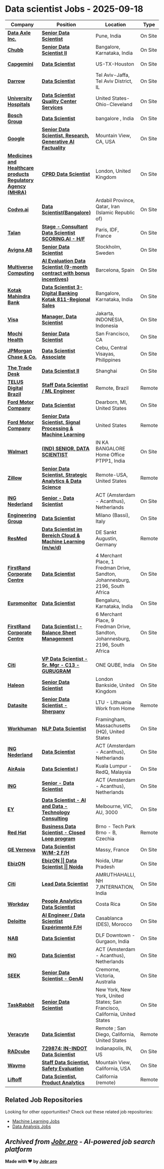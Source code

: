 # Data scientist Jobs - 2025-09-18

| Company | Position | Location | Type | Date |
| ------- | -------- | -------- | ---- | ------ |
| **[Data Axle Inc.](https://www.data-axle.com/)** | **[Senior Data Scientist](https://myjobs.adp.com/dataaxleindia/cx/job-details?reqId=5001138002200)** | Pune, India | On Site | Sep 17 |
| **[Chubb](https://www.chubb.com/)** | **[Senior Data Scientist II](https://fa-ewgu-saasfaprod1.fa.ocs.oraclecloud.com/hcmUI/CandidateExperience/en/sites/jobsearch/job/25716)** | Bangalore, Karnataka, India | On Site | Sep 17 |
| **[Capgemini](https://www.capgemini.com/)** | **[Data Scientist](https://capgemini.taleo.net/careersection/1/jobdetail.ftl?job=081661)** | US-TX-Houston | On Site | Sep 17 |
| **[Darrow](https://www.darrow.ai/)** | **[Data Scientist](https://www.darrow.ai/careers/position-0E_B53?-updates)** | Tel Aviv-Jaffa, Tel Aviv District, IL | On Site | Sep 17 |
| **[University Hospitals](https://www.uhhospitals.org/)** | **[Data Scientist Quality Center Services](https://uhhospitals.taleo.net/careersection/2/jobdetail.ftl?job=250008I4)** | United States-Ohio-Cleveland | On Site | Sep 17 |
| **[Bosch Group](https://www.bosch.com)** | **[Data Scientist](https://jobs.smartrecruiters.com/BoschGroup/744000082423889-data-scientist)** | bangalore , India | On Site | Sep 17 |
| **[Google](https://www.google.com/)** | **[Senior Data Scientist, Research, Generative AI Factuality](https://www.google.com/about/careers/applications/jobs/results/138964793036808902-senior-data-scientist-research-generative-ai-factuality)** | Mountain View, CA, USA | On Site | Sep 17 |
| **[Medicines and Healthcare products Regulatory Agency (MHRA)](https://www.gov.uk/government/organisations/medicines-and-healthcare-products-regulatory-agency)** | **[CPRD Data Scientist](https://eckx.fa.em2.oraclecloud.com/hcmUI/CandidateExperience/en/sites/jobsearch/job/1471)** | London, United Kingdom | On Site | Sep 17 |
| **[Codvo.ai](https://www.codvo.ai/)** | **[Data Scientist(Bangalore)](https://codvo-team.freshteam.com/jobs/OLa3m_jM9wiF/data-scientist-bangalore)** | Ardabil Province, Qatar, Iran (Islamic Republic of) | On Site | Sep 17 |
| **[Talan](https://talan.com)** | **[Stage - Consultant Data Scientist SCORING.AI - H/F](https://jobs.smartrecruiters.com/Talan/744000082400208-stage-consultant-data-scientist-scoring-ai-h-f)** | Paris, IDF, France | On Site | Sep 17 |
| **[Avigna AB](https://www.avigna.se/)** | **[Senior Data Scientist](https://careers.avigna.se/jobs/6462902-senior-data-scientist)** | Stockholm, Sweden | On Site | Sep 17 |
| **[Multiverse Computing](https://multiversecomputing.com/)** | **[AI Evaluation Data Scientist (9-month contract with bonus incentives)](https://multiversecomputing.teamtailor.com/jobs/6462334-ai-evaluation-data-scientist-9-month-contract-with-bonus-incentives)** | Barcelona, Spain | On Site | Sep 17 |
| **[Kotak Mahindra Bank](https://www.kotak.com/)** | **[Data Scientist 3-Digital Banking Kotak 811-Regional Sales](https://hcbt.fa.em2.oraclecloud.com/hcmUI/CandidateExperience/en/sites/jobsearch/job/211696)** | Bangalore, Karnataka, India | On Site | Sep 17 |
| **[Visa](https://visa.com)** | **[Manager, Data Scientist](https://jobs.smartrecruiters.com/Visa/744000082368905-manager-data-scientist)** | Jakarta, INDONESIA, Indonesia | On Site | Sep 17 |
| **[Mochi Health](https://joinmochi.com/)** | **[Senior Data Scientist](https://job-boards.greenhouse.io/mochihealth/jobs/4924404008)** | San Francisco, CA | On Site | Sep 17 |
| **[JPMorgan Chase & Co.](https://www.jpmorganchase.com/)** | **[Data Scientist Associate](https://jpmc.fa.oraclecloud.com/hcmUI/CandidateExperience/en/sites/jobsearch/job/210654156)** | Cebu, Central Visayas, Philippines | On Site | Sep 17 |
| **[The Trade Desk](https://www.thetradedesk.com/)** | **[Data Scientist II](https://job-boards.greenhouse.io/thetradedesk/jobs/4900036007)** | Shanghai | On Site | Sep 17 |
| **[TELUS Digital Brazil](https://telus.com)** | **[Staff Data Scientist / ML Engineer](https://job-boards.greenhouse.io/telusdigitalbr/jobs/6764769002)** | Remote, Brazil | Remote | Sep 17 |
| **[Ford Motor Company](https://corporate.ford.com/)** | **[Data Scientist](https://efds.fa.em5.oraclecloud.com/hcmUI/CandidateExperience/en/sites/jobsearch/job/51044)** | Dearborn, MI, United States | On Site | Sep 17 |
| **[Ford Motor Company](https://corporate.ford.com/)** | **[Senior Data Scientist, Signal Processing & Machine Learning](https://efds.fa.em5.oraclecloud.com/hcmUI/CandidateExperience/en/sites/jobsearch/job/51093)** | United States | Remote | Sep 17 |
| **[Walmart](https://careers.walmart.com/)** | **[(IND) SENIOR, DATA SCIENTIST](https://walmart.wd5.myworkdayjobs.com/en-US/WalmartExternal/job/IN-KA-BANGALORE-Home-Office-PTPP1/XMLNAME--IND--SENIOR--DATA-SCIENTIST_R-2300090)** | IN KA BANGALORE Home Office PTPP1, India | On Site | Sep 17 |
| **[Zillow](https://www.zillow.com/)** | **[Senior Data Scientist, Strategic Analytics & Data Science](https://zillow.wd5.myworkdayjobs.com/en-US/Zillow_Group_External/job/Remote-USA/Senior-Data-Scientist--Strategic-Analytics---Data-Science_P747960)** | Remote-USA, United States | Remote | Sep 17 |
| **[ING Nederland](https://www.ing.com/)** | **[Senior - Data Scientist](https://ing.wd3.myworkdayjobs.com/en-US/ICSNLDGEN/job/ACT-Amsterdam---Acanthus/Senior---Data-Scientist_REQ-10101685)** | ACT (Amsterdam - Acanthus), Netherlands | On Site | Sep 17 |
| **[Engineering Group](https://www.eng.it/)** | **[Data Scientist](https://eng.wd3.myworkdayjobs.com/en-US/ExternalCareers/job/Milano-Bassi/Data-Scientist_JR104326)** | Milano (Bassi), Italy | On Site | Sep 17 |
| **[ResMed](https://www.resmed.com/)** | **[Data Scientist im Bereich Cloud & Machine Learning (m/w/d)](https://resmed.wd3.myworkdayjobs.com/en-US/ResMed_External_Careers/job/Sankt-Augustin-Germany/Data-Scientist-im-Bereich-Cloud---Machine-Learning--m-w-d-_JR_044116)** | DE Sankt Augustin, Germany | Remote | Sep 17 |
| **[FirstRand Corporate Centre](https://www.firstrand.co.za/)** | **[Data Scientist](https://firstrand.wd3.myworkdayjobs.com/en-US/FRB/job/Johannesburg/Data-Scientist_R40012)** | 4 Merchant Place, 1 Fredman Drive, Sandton, Johannesburg, 2196, South Africa | On Site | Sep 17 |
| **[Euromonitor](https://www.euromonitor.com/)** | **[Data Scientist](https://apply.workable.com/j/D818C1BA89/apply)** | Bengaluru, Karnataka, India | On Site | Sep 17 |
| **[FirstRand Corporate Centre](https://www.firstrand.co.za/)** | **[Data Scientist I - Balance Sheet Management](https://firstrand.wd3.myworkdayjobs.com/en-US/FRB/job/Johannesburg/Data-Scientist-I---Balance-Sheet-Management_R40009-1)** | 6 Merchant Place, 9 Fredman Drive, Sandton, Johannesburg, 2196, South Africa | On Site | Sep 17 |
| **[Citi](https://www.citigroup.com/)** | **[VP Data Scientist - Sr. Mgr - C13 - GURUGRAM](https://citi.wd5.myworkdayjobs.com/en-US/2/job/Gurgaon-Haryana-India/VP-Data-Scientist---Sr-Mgr---C13---GURUGRAM_25892366)** | ONE QUBE, India | On Site | Sep 17 |
| **[Haleon](https://www.haleon.com/)** | **[Senior Data Scientist](https://gsknch.wd3.myworkdayjobs.com/en-US/GSKCareers/job/UK---Greater-London/Senior-Data-Scientist_533440)** | London Bankside, United Kingdom | On Site | Sep 17 |
| **[Datasite](https://www.datasite.com/)** | **[Senior Data Scientist - Sherpany](https://datasite.wd1.myworkdayjobs.com/en-US/datasite/job/LTU---Lithuania-Work-from-Home/Senior-Data-Scientist---Sherpany_R35399-1)** | LTU - Lithuania Work from Home | Remote | Sep 17 |
| **[Workhuman](https://www.workhuman.com/)** | **[NLP Data Scientist](https://workhuman.wd1.myworkdayjobs.com/en-US/WorkhumanCareers/job/Framingham-Massachusetts/NLP-Data-Scientist_R2942)** | Framingham, Massachusetts (HQ), United States | On Site | Sep 17 |
| **[ING Nederland](https://www.ing.com/)** | **[Data Scientist](https://ing.wd3.myworkdayjobs.com/en-US/ICSNLDGEN/job/ACT-Amsterdam---Acanthus/Data-Scientist_REQ-10101684-3)** | ACT (Amsterdam - Acanthus), Netherlands | On Site | Sep 17 |
| **[AirAsia](https://www.airasia.com/)** | **[Data Scientist I](https://airasia.wd3.myworkdayjobs.com/en-US/careers/job/Kuala-Lumpur---RedQ/Data-Analyst-II_JR0030595)** | Kuala Lumpur - RedQ, Malaysia | On Site | Sep 17 |
| **[ING](https://www.ing.com/)** | **[Senior - Data Scientist](https://ing.wd3.myworkdayjobs.com/en-US/ICSGBLCOR/job/ACT-Amsterdam---Acanthus/Senior---Data-Scientist_REQ-10101685-2)** | ACT (Amsterdam - Acanthus), Netherlands | On Site | Sep 17 |
| **[EY](https://www.ey.com)** | **[Data Scientist - AI and Data - Technology Consulting](https://careers.ey.com/ey/job/Melbourne-Data-Scientist-AI-and-Data-Technology-Consulting-VIC-3000/1248453401/)** | Melbourne, VIC, AU, 3000 | On Site | Sep 17 |
| **[Red Hat](https://www.redhat.com/)** | **[Business Data Scientist - Closed Loop program](https://redhat.wd5.myworkdayjobs.com/en-US/Jobs/job/Brno---Tech-Park-Brno---B/Business-Data-Scientist---Closed-Loop-program_R-050419-1)** | Brno - Tech Park Brno - B, Czechia | Remote | Sep 17 |
| **[GE Vernova](https://www.gevernova.com/)** | **[Data Scientist W/M-2 F/H](https://gevernova.wd5.myworkdayjobs.com/en-US/Vernova_ExternalSite/job/Massy/Data-Scientist-W-M-2-F-H_R5016614)** | Massy, France | On Site | Sep 17 |
| **[EbizON](https://www.ebizondigital.com/)** | **[EbizON \|\| Data Scientist \|\| Noida](https://ebizon.applytojob.com/apply/1hN6ug8Jt8/EbizON-Data-Scientist-Noida)** | Noida, Uttar Pradesh | On Site | Sep 17 |
| **[Citi](https://www.citigroup.com/)** | **[Lead Data Scientist](https://citi.wd5.myworkdayjobs.com/en-US/2/job/Bangalore-Karnataka-India/Lead-Data-Scientist_25908113)** | AMRUTHAHALLI, NH 7,INTERNATION, India | On Site | Sep 17 |
| **[Workday](https://www.workday.com/)** | **[People Analytics Data Scientist](https://workday.wd5.myworkdayjobs.com/en-US/Workday/job/Costa-Rica/People-Analytics-Data-Scientist_JR-0098402)** | Costa Rica | On Site | Sep 17 |
| **[Deloitte](https://www2.deloitte.com/)** | **[AI Engineer / Data Scientist Expérimenté F/H](https://fina.wd103.myworkdayjobs.com/en-US/DeloitteRecrute/job/Casablanca-DES/AI-Engineer---Data-Scientist-Expriment-F-H_R-7895-1)** | Casablanca (DES), Morocco | On Site | Sep 17 |
| **[NAB](https://www.nab.com.au/)** | **[Data Scientist](https://nab.wd3.myworkdayjobs.com/en-US/nab_careers/job/DLF-Downtown---Gurgaon/Analyst_JR110392)** | DLF Downtown - Gurgaon, India | On Site | Sep 17 |
| **[ING](https://www.ing.com/)** | **[Data Scientist](https://ing.wd3.myworkdayjobs.com/en-US/ICSGBLCOR/job/ACT-Amsterdam---Acanthus/Data-Scientist_REQ-10101684-1)** | ACT (Amsterdam - Acanthus), Netherlands | On Site | Sep 17 |
| **[SEEK](https://www.seek.com.au)** | **[Senior Data Scientist - GenAI](https://jobs.smartrecruiters.com/SEEK/744000082337845-senior-data-scientist-genai)** | Cremorne, Victoria, Australia | On Site | Sep 16 |
| **[TaskRabbit](https://www.taskrabbit.com/)** | **[Senior Data Scientist](https://job-boards.greenhouse.io/taskrabbit/jobs/7252318)** | New York, New York, United States; San Francisco, California, United States | On Site | Sep 16 |
| **[Veracyte](https://www.veracyte.com/)** | **[Data Scientist](https://veracyte.com/job-detail?gh_jid=4828477007)** | Remote ; San Diego, California, United States | Remote | Sep 16 |
| **[RADcube](https://www.radcube.com/)** | **[729874: IN-INDOT Data Scientist](https://recruiting.paylocity.com/Recruiting/Jobs/Details/3578912)** | Indianapolis, IN, US | On Site | Sep 16 |
| **[Waymo](https://waymo.com/)** | **[Staff Data Scientist, Safety Evaluation](https://careers.withwaymo.com/jobs?gh_jid=7239320)** | Mountain View, California, USA | On Site | Sep 16 |
| **[Liftoff](https://liftoff.io/)** | **[Data Scientist, Product Analytics](https://liftoff.io/job/7227141?gh_jid=7227141)** | California (remote) | Remote | Sep 16 |

## Related Job Repositories

Looking for other opportunities? Check out these related job repositories:

- [Machine Learning Jobs](https://github.com/jobs-jobr-pro/Machine-Learning-Jobs)
- [Data Analysis Jobs](https://github.com/jobs-jobr-pro/Data-Analysis-Jobs)



*Archived from [Jobr.pro](https://jobr.pro?utm_source=github&utm_medium=repo&utm_campaign=github-data-science-jobs) - AI-powered job search platform*
---

**Made with ❤️ by [Jobr.pro](https://jobr.pro?utm_source=github&utm_medium=repo&utm_campaign=github-data-science-jobs)**